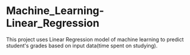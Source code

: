 # Machine_Learning-Linear_Regression

This project uses Linear Regression model of machine learning to predict student's grades based on input data(time spent on studying).
